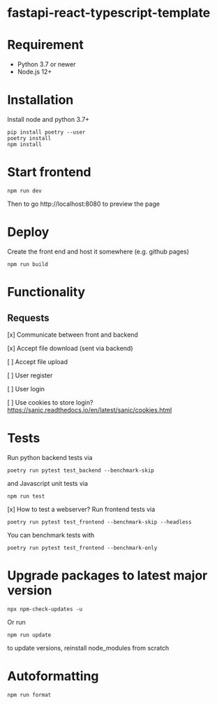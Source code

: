 # fastapi-react-typescript-template

# Requirement

-   Python 3.7 or newer
-   Node.js 12+

# Installation

Install node and python 3.7+

```
pip install poetry --user
poetry install
npm install
```

# Start frontend

```
npm run dev
```

Then to go http://localhost:8080 to preview the page

# Deploy

Create the front end and host it somewhere (e.g. github pages)

```
npm run build
```

# Functionality

## Requests

[x] Communicate between front and backend

[x] Accept file download (sent via backend)

[ ] Accept file upload

[ ] User register

[ ] User login

[ ] Use cookies to store login? https://sanic.readthedocs.io/en/latest/sanic/cookies.html

# Tests

Run python backend tests via

```
poetry run pytest test_backend --benchmark-skip
```

and Javascript unit tests via

```
npm run test
```

[x] How to test a webserver?
Run frontend tests via

```
poetry run pytest test_frontend --benchmark-skip --headless
```

You can benchmark tests with

```
poetry run pytest test_frontend --benchmark-only
```

# Upgrade packages to latest major version

```
npx npm-check-updates -u
```

Or run

```
npm run update
```

to update versions, reinstall node_modules from scratch

# Autoformatting

```
npm run format
```
